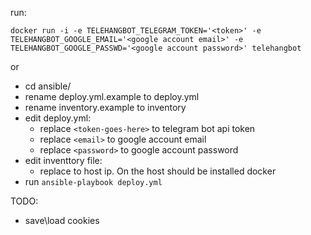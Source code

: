 run:

`docker run -i -e TELEHANGBOT_TELEGRAM_TOKEN='<token>' -e TELEHANGBOT_GOOGLE_EMAIL='<google account email>' -e TELEHANGBOT_GOOGLE_PASSWD='<google account password>' telehangbot`

or

- cd ansible/
- rename deploy.yml.example to deploy.yml
- rename inventory.example to inventory
- edit deploy.yml:
  - replace `<token-goes-here>` to telegram bot api token
  - replace `<email>` to google account email
  - replace `<password>` to google account password
- edit inventtory file:
  - replace <host-goes-here> to host ip. On the host should be installed docker
- run `ansible-playbook deploy.yml`

TODO:
- save\load cookies
